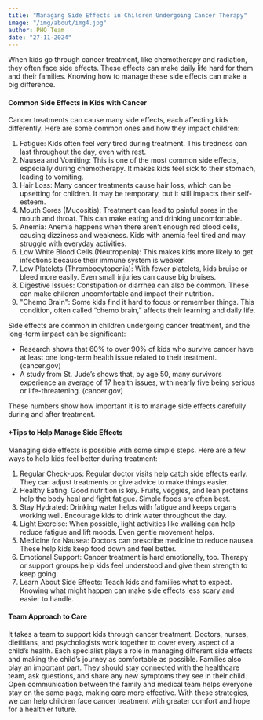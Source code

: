 ```yaml
---
title: "Managing Side Effects in Children Undergoing Cancer Therapy"
image: "/img/about/img4.jpg"
author: PHO Team
date: "27-11-2024"
---
```


When kids go through cancer treatment, like chemotherapy and radiation, they often face side effects. These effects can make daily life hard for them and their families. Knowing how to manage these side effects can make a big difference.

#### Common Side Effects in Kids with Cancer

Cancer treatments can cause many side effects, each affecting kids differently. Here are some common ones and how they impact children:

  1.	Fatigue: Kids often feel very tired during treatment. This tiredness can last throughout the day, even with rest.
  2.	Nausea and Vomiting: This is one of the most common side effects, especially during chemotherapy. It makes kids feel sick to their stomach, leading to vomiting.
  3.	Hair Loss: Many cancer treatments cause hair loss, which can be upsetting for children. It may be temporary, but it still impacts their self-esteem.
  4.	Mouth Sores (Mucositis): Treatment can lead to painful sores in the mouth and throat. This can make eating and drinking uncomfortable.
  5.	Anemia: Anemia happens when there aren’t enough red blood cells, causing dizziness and weakness. Kids with anemia feel tired and may struggle with everyday activities.
  6.	Low White Blood Cells (Neutropenia): This makes kids more likely to get infections because their immune system is weaker.
  7.	Low Platelets (Thrombocytopenia): With fewer platelets, kids bruise or bleed more easily. Even small injuries can cause big bruises.
  8.	Digestive Issues: Constipation or diarrhea can also be common. These can make children uncomfortable and impact their nutrition.
  9.	"Chemo Brain": Some kids find it hard to focus or remember things. This condition, often called “chemo brain,” affects their learning and daily life.


Side effects are common in children undergoing cancer treatment, and the long-term impact can be significant:

 - Research shows that 60% to over 90% of kids who survive cancer have at least one long-term health issue related to their treatment. (cancer.gov)
 - A study from St. Jude’s shows that, by age 50, many survivors experience an average of 17 health issues, with nearly five being serious or life-threatening. (cancer.gov)

These numbers show how important it is to manage side effects carefully during and after treatment.

#### +Tips to Help Manage Side Effects

Managing side effects is possible with some simple steps. Here are a few ways to help kids feel better during treatment:

1.	Regular Check-ups: Regular doctor visits help catch side effects early. They can adjust treatments or give advice to make things easier.
2.	Healthy Eating: Good nutrition is key. Fruits, veggies, and lean proteins help the body heal and fight fatigue. Simple foods are often best.
3.	Stay Hydrated: Drinking water helps with fatigue and keeps organs working well. Encourage kids to drink water throughout the day.
4.	Light Exercise: When possible, light activities like walking can help reduce fatigue and lift moods. Even gentle movement helps.
5.	Medicine for Nausea: Doctors can prescribe medicine to reduce nausea. These help kids keep food down and feel better.
6.	Emotional Support: Cancer treatment is hard emotionally, too. Therapy or support groups help kids feel understood and give them strength to keep going.
7.	Learn About Side Effects: Teach kids and families what to expect. Knowing what might happen can make side effects less scary and easier to handle.


#### Team Approach to Care

It takes a team to support kids through cancer treatment. Doctors, nurses, dietitians, and psychologists work together to cover every aspect of a child’s health. Each specialist plays a role in managing different side effects and making the child’s journey as comfortable as possible.
Families also play an important part. They should stay connected with the healthcare team, ask questions, and share any new symptoms they see in their child. Open communication between the family and medical team helps everyone stay on the same page, making care more effective.
With these strategies, we can help children face cancer treatment with greater comfort and hope for a healthier future.

